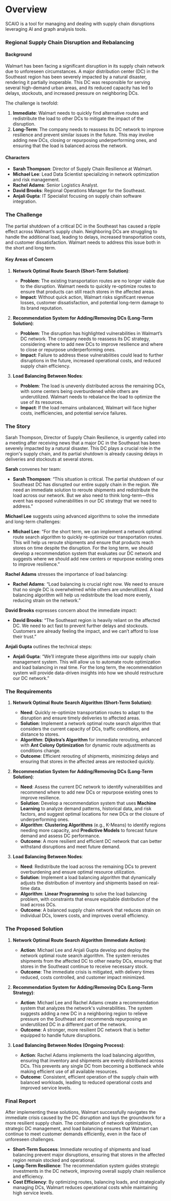 # Overview
SCAIO is a tool for managing and dealing with supply chain disruptions leveraging AI and graph analysis tools.

### **Regional Supply Chain Disruption and Rebalancing**

#### **Background**
Walmart has been facing a significant disruption in its supply chain network due to unforeseen circumstances. A major distribution center (DC) in the Southeast region has been severely impacted by a natural disaster, rendering it partially inoperable. This DC was responsible for serving several high-demand urban areas, and its reduced capacity has led to delays, stockouts, and increased pressure on neighboring DCs.

The challenge is twofold:
1. **Immediate**: Walmart needs to quickly find alternative routes and redistribute the load to other DCs to mitigate the impact of the disruption.
2. **Long-Term**: The company needs to reassess its DC network to improve resilience and prevent similar issues in the future. This may involve adding new DCs, closing or repurposing underperforming ones, and ensuring that the load is balanced across the network.

#### **Characters**
- **Sarah Thompson**: Director of Supply Chain Resilience at Walmart.
- **Michael Lee**: Lead Data Scientist specializing in network optimization and risk management.
- **Rachel Adams**: Senior Logistics Analyst.
- **David Brooks**: Regional Operations Manager for the Southeast.
- **Anjali Gupta**: IT Specialist focusing on supply chain software integration.

### **The Challenge**
The partial shutdown of a critical DC in the Southeast has caused a ripple effect across Walmart’s supply chain. Neighboring DCs are struggling to handle the additional load, leading to delays, increased transportation costs, and customer dissatisfaction. Walmart needs to address this issue both in the short and long term.

#### **Key Areas of Concern**
1. **Network Optimal Route Search (Short-Term Solution)**:
   - **Problem**: The existing transportation routes are no longer viable due to the disruption. Walmart needs to quickly re-optimize routes to ensure that products can still reach stores in the affected areas.
   - **Impact**: Without quick action, Walmart risks significant revenue losses, customer dissatisfaction, and potential long-term damage to its brand reputation.

2. **Recommendation System for Adding/Removing DCs (Long-Term Solution)**:
   - **Problem**: The disruption has highlighted vulnerabilities in Walmart’s DC network. The company needs to reassess its DC strategy, considering where to add new DCs to improve resilience and where to close or repurpose underperforming ones.
   - **Impact**: Failure to address these vulnerabilities could lead to further disruptions in the future, increased operational costs, and reduced supply chain efficiency.

3. **Load Balancing Between Nodes**:
   - **Problem**: The load is unevenly distributed across the remaining DCs, with some centers being overburdened while others are underutilized. Walmart needs to rebalance the load to optimize the use of its resources.
   - **Impact**: If the load remains unbalanced, Walmart will face higher costs, inefficiencies, and potential service failures.

### **The Story**
Sarah Thompson, Director of Supply Chain Resilience, is urgently called into a meeting after receiving news that a major DC in the Southeast has been severely impacted by a natural disaster. This DC plays a crucial role in the region's supply chain, and its partial shutdown is already causing delays in deliveries and stockouts at several stores.

**Sarah** convenes her team:

- **Sarah Thompson**: “This situation is critical. The partial shutdown of our Southeast DC has disrupted our entire supply chain in the region. We need an immediate solution to reroute shipments and redistribute the load across our network. But we also need to think long-term—this event has exposed vulnerabilities in our DC strategy that we need to address.”

**Michael Lee** suggests using advanced algorithms to solve the immediate and long-term challenges:

- **Michael Lee**: “For the short term, we can implement a network optimal route search algorithm to quickly re-optimize our transportation routes. This will help us reroute shipments and ensure that products reach stores on time despite the disruption. For the long term, we should develop a recommendation system that evaluates our DC network and suggests where we should add new centers or repurpose existing ones to improve resilience.”

**Rachel Adams** stresses the importance of load balancing:

- **Rachel Adams**: “Load balancing is crucial right now. We need to ensure that no single DC is overwhelmed while others are underutilized. A load balancing algorithm will help us redistribute the load more evenly, reducing strain on the network.”

**David Brooks** expresses concern about the immediate impact:

- **David Brooks**: “The Southeast region is heavily reliant on the affected DC. We need to act fast to prevent further delays and stockouts. Customers are already feeling the impact, and we can’t afford to lose their trust.”

**Anjali Gupta** outlines the technical steps:

- **Anjali Gupta**: “We’ll integrate these algorithms into our supply chain management system. This will allow us to automate route optimization and load balancing in real time. For the long term, the recommendation system will provide data-driven insights into how we should restructure our DC network.”

### **The Requirements**
1. **Network Optimal Route Search Algorithm (Short-Term Solution)**:
   - **Need**: Quickly re-optimize transportation routes to adapt to the disruption and ensure timely deliveries to affected areas.
   - **Solution**: Implement a network optimal route search algorithm that considers the current capacity of DCs, traffic conditions, and distance to stores.
   - **Algorithm**: **Dijkstra’s Algorithm** for immediate rerouting, enhanced with **Ant Colony Optimization** for dynamic route adjustments as conditions change.
   - **Outcome**: Efficient rerouting of shipments, minimizing delays and ensuring that stores in the affected areas are restocked quickly.

2. **Recommendation System for Adding/Removing DCs (Long-Term Solution)**:
   - **Need**: Assess the current DC network to identify vulnerabilities and recommend where to add new DCs or repurpose existing ones to improve resilience.
   - **Solution**: Develop a recommendation system that uses **Machine Learning** to analyze demand patterns, historical data, and risk factors, and suggest optimal locations for new DCs or the closure of underperforming ones.
   - **Algorithm**: **Clustering Algorithms** (e.g., K-Means) to identify regions needing more capacity, and **Predictive Models** to forecast future demand and assess DC performance.
   - **Outcome**: A more resilient and efficient DC network that can better withstand disruptions and meet future demand.

3. **Load Balancing Between Nodes**:
   - **Need**: Redistribute the load across the remaining DCs to prevent overburdening and ensure optimal resource utilization.
   - **Solution**: Implement a load balancing algorithm that dynamically adjusts the distribution of inventory and shipments based on real-time data.
   - **Algorithm**: **Linear Programming** to solve the load balancing problem, with constraints that ensure equitable distribution of the load across DCs.
   - **Outcome**: A balanced supply chain network that reduces strain on individual DCs, lowers costs, and improves overall efficiency.

### **The Proposed Solution**
1. **Network Optimal Route Search Algorithm (Immediate Action)**:
   - **Action**: Michael Lee and Anjali Gupta develop and deploy the network optimal route search algorithm. The system reroutes shipments from the affected DC to other nearby DCs, ensuring that stores in the Southeast continue to receive necessary stock.
   - **Outcome**: The immediate crisis is mitigated, with delivery times reduced, costs controlled, and customer impact minimized.

2. **Recommendation System for Adding/Removing DCs (Long-Term Strategy)**:
   - **Action**: Michael Lee and Rachel Adams create a recommendation system that analyzes the network's vulnerabilities. The system suggests adding a new DC in a neighboring region to relieve pressure on the Southeast and recommends repurposing an underutilized DC in a different part of the network.
   - **Outcome**: A stronger, more resilient DC network that is better equipped to handle future disruptions.

3. **Load Balancing Between Nodes (Ongoing Process)**:
   - **Action**: Rachel Adams implements the load balancing algorithm, ensuring that inventory and shipments are evenly distributed across DCs. This prevents any single DC from becoming a bottleneck while making efficient use of all available resources.
   - **Outcome**: Consistent, efficient operation of the supply chain with balanced workloads, leading to reduced operational costs and improved service levels.

### **Final Report**
After implementing these solutions, Walmart successfully navigates the immediate crisis caused by the DC disruption and lays the groundwork for a more resilient supply chain. The combination of network optimization, strategic DC management, and load balancing ensures that Walmart can continue to meet customer demands efficiently, even in the face of unforeseen challenges.

- **Short-Term Success**: Immediate rerouting of shipments and load balancing prevent major disruptions, ensuring that stores in the affected region remain stocked and operational.
- **Long-Term Resilience**: The recommendation system guides strategic investments in the DC network, improving overall supply chain resilience and efficiency.
- **Cost Efficiency**: By optimizing routes, balancing loads, and strategically managing DCs, Walmart reduces operational costs while maintaining high service levels.
